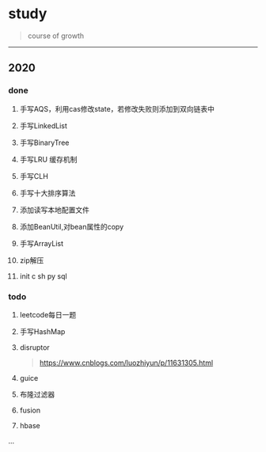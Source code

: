 # study

> course of growth

---

## 2020

### done

1. 手写AQS，利用cas修改state，若修改失败则添加到双向链表中

2. 手写LinkedList

3. 手写BinaryTree

4. 手写LRU 缓存机制

5. 手写CLH

6. 手写十大排序算法

7. 添加读写本地配置文件

8. 添加BeanUtil,对bean属性的copy

9. 手写ArrayList

10. zip解压

11. init c sh py sql

### todo

1. leetcode每日一题

2. 手写HashMap

3. disruptor

   > https://www.cnblogs.com/luozhiyun/p/11631305.html
   
4. guice

5. 布隆过滤器

6. fusion

7. hbase

...

